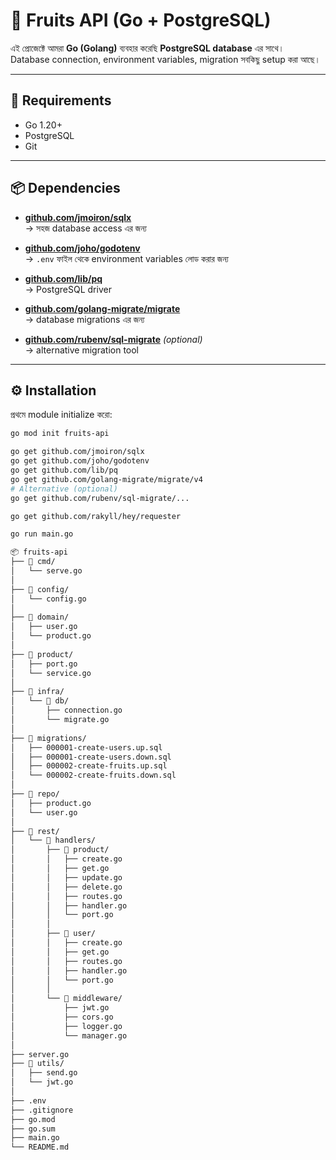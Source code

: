 # 📘 Fruits API (Go + PostgreSQL)

এই প্রোজেক্টে আমরা **Go (Golang)** ব্যবহার করেছি **PostgreSQL database** এর সাথে।  
Database connection, environment variables, migration সবকিছু setup করা আছে।

---

## 🚀 Requirements

- Go 1.20+
- PostgreSQL
- Git

---

## 📦 Dependencies

- **[github.com/jmoiron/sqlx](https://github.com/jmoiron/sqlx)**  
  → সহজ database access এর জন্য

- **[github.com/joho/godotenv](https://github.com/joho/godotenv)**  
  → `.env` ফাইল থেকে environment variables লোড করার জন্য

- **[github.com/lib/pq](https://github.com/lib/pq)**  
  → PostgreSQL driver

- **[github.com/golang-migrate/migrate](https://github.com/golang-migrate/migrate)**  
  → database migrations এর জন্য

- **[github.com/rubenv/sql-migrate](https://github.com/rubenv/sql-migrate)** _(optional)_  
  → alternative migration tool

---

## ⚙️ Installation

প্রথমে module initialize করো:

```bash
go mod init fruits-api

go get github.com/jmoiron/sqlx
go get github.com/joho/godotenv
go get github.com/lib/pq
go get github.com/golang-migrate/migrate/v4
# Alternative (optional)
go get github.com/rubenv/sql-migrate/...

go get github.com/rakyll/hey/requester

go run main.go

📦 fruits-api
├── 📂 cmd/
│   └── serve.go
│
├── 📂 config/
│   └── config.go
│
├── 📂 domain/
│   ├── user.go
│   └── product.go
│
├── 📂 product/
│   ├── port.go
│   └── service.go
│
├── 📂 infra/
│   └── 📂 db/
│       ├── connection.go
│       └── migrate.go
│
├── 📂 migrations/
│   ├── 000001-create-users.up.sql
│   ├── 000001-create-users.down.sql
│   ├── 000002-create-fruits.up.sql
│   └── 000002-create-fruits.down.sql
│
├── 📂 repo/
│   ├── product.go
│   └── user.go
│
├── 📂 rest/
│   └── 📂 handlers/
│       ├── 📂 product/
│       │   ├── create.go
│       │   ├── get.go
│       │   ├── update.go
│       │   ├── delete.go
│       │   ├── routes.go
│       │   ├── handler.go
│       │   └── port.go
│       │
│       ├── 📂 user/
│       │   ├── create.go
│       │   ├── get.go
│       │   ├── routes.go
│       │   ├── handler.go
│       │   └── port.go
│       │
│       └── 📂 middleware/
│           ├── jwt.go
│           ├── cors.go
│           ├── logger.go
│           └── manager.go
│
├── server.go
├── 📂 utils/
│   ├── send.go
│   └── jwt.go
│
├── .env
├── .gitignore
├── go.mod
├── go.sum
├── main.go
└── README.md

```
